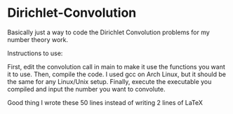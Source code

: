 # Dirichlet-Convolution


Basically just a way to code the Dirichlet Convolution problems for my number theory work. 

Instructions to use:

First, edit the convolution call in main to make it use the functions you want it to use.
Then, compile the code. I used gcc on Arch Linux, but it should be the same for any Linux/Unix setup.
Finally, execute the executable you compiled and input the number you want to convolute.


Good thing I wrote these 50 lines instead of writing 2 lines of LaTeX 
